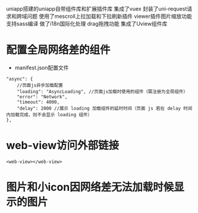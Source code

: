 uniapp搭建的uniapp自带组件库和扩展插件库
集成了vuex
封装了uni-request请求和跨域问题
使用了mescroll上拉加载和下拉刷新插件
viewer插件图片缩放功能
支持sass编译
做了i18n国际化处理
drag拖拽功能
集成了Uview组件库

# 配置全局网络差的组件
+ manifest.json配置文件
```
"async": {
	//页面js异步加载配置
	"loading": "AsyncLoading", //页面js加载时使用的组件（需注册为全局组件）
	"error": "Network",
	"timeout": 4000,
	"delay": 2000 //展示 loading 加载组件的延时时间（页面 js 若在 delay 时间内加载完成，则不会显示 loading 组件）
},
```

# web-view访问外部链接
```
<web-view></web-view>
```

# 图片和小icon因网络差无法加载时候显示的图片

